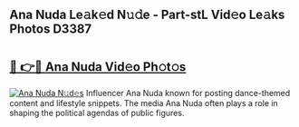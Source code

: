 ## Ana Nuda Le𝚊k𝚎d N𝚞𝚍e - Part-stL Vid𝚎o Le𝚊ks Photos D3387

# <h2><a href="http://fbey1j.evod.top/?m=Ana+Nuda">🔗 👉🔴 Ana Nuda Vid𝚎o Ph𝚘t𝚘s</a></h2>

[![Ana Nuda N𝚞d𝚎s](https://i.imgur.com/8V9OHl7.gif)](http://fbey1j.evod.top/?m=Ana+Nuda)
Influencer Ana Nuda known for posting dance-themed content and lifestyle snippets. The media Ana Nuda often plays a role in shaping the political agendas of public figures. 
